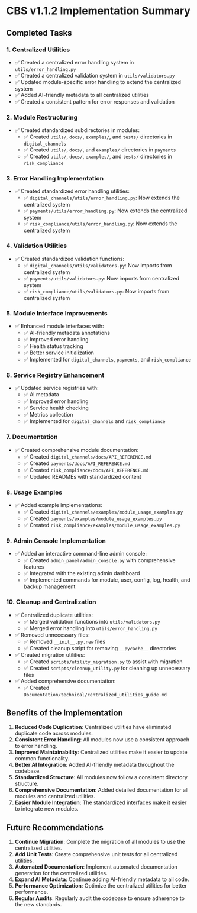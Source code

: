 # CBS v1.1.2 Implementation Summary

## Completed Tasks

### 1. Centralized Utilities

- ✅ Created a centralized error handling system in `utils/error_handling.py`
- ✅ Created a centralized validation system in `utils/validators.py`
- ✅ Updated module-specific error handling to extend the centralized system
- ✅ Added AI-friendly metadata to all centralized utilities
- ✅ Created a consistent pattern for error responses and validation

### 2. Module Restructuring

- ✅ Created standardized subdirectories in modules:
  - ✅ Created `utils/`, `docs/`, `examples/`, and `tests/` directories in `digital_channels`
  - ✅ Created `utils/`, `docs/`, and `examples/` directories in `payments`
  - ✅ Created `utils/`, `docs/`, `examples/`, and `tests/` directories in `risk_compliance`

### 3. Error Handling Implementation

- ✅ Created standardized error handling utilities:
  - ✅ `digital_channels/utils/error_handling.py`: Now extends the centralized system
  - ✅ `payments/utils/error_handling.py`: Now extends the centralized system
  - ✅ `risk_compliance/utils/error_handling.py`: Now extends the centralized system

### 4. Validation Utilities

- ✅ Created standardized validation functions:
  - ✅ `digital_channels/utils/validators.py`: Now imports from centralized system
  - ✅ `payments/utils/validators.py`: Now imports from centralized system
  - ✅ `risk_compliance/utils/validators.py`: Now imports from centralized system

### 5. Module Interface Improvements

- ✅ Enhanced module interfaces with:
  - ✅ AI-friendly metadata annotations
  - ✅ Improved error handling
  - ✅ Health status tracking
  - ✅ Better service initialization
  - ✅ Implemented for `digital_channels`, `payments`, and `risk_compliance`

### 6. Service Registry Enhancement

- ✅ Updated service registries with:
  - ✅ AI metadata
  - ✅ Improved error handling
  - ✅ Service health checking
  - ✅ Metrics collection
  - ✅ Implemented for `digital_channels` and `risk_compliance`

### 7. Documentation

- ✅ Created comprehensive module documentation:
  - ✅ Created `digital_channels/docs/API_REFERENCE.md` 
  - ✅ Created `payments/docs/API_REFERENCE.md`
  - ✅ Created `risk_compliance/docs/API_REFERENCE.md`
  - ✅ Updated READMEs with standardized content

### 8. Usage Examples

- ✅ Added example implementations:
  - ✅ Created `digital_channels/examples/module_usage_examples.py`
  - ✅ Created `payments/examples/module_usage_examples.py`
  - ✅ Created `risk_compliance/examples/module_usage_examples.py`

### 9. Admin Console Implementation

- ✅ Added an interactive command-line admin console:
  - ✅ Created `admin_panel/admin_console.py` with comprehensive features
  - ✅ Integrated with the existing admin dashboard
  - ✅ Implemented commands for module, user, config, log, health, and backup management

### 10. Cleanup and Centralization

- ✅ Centralized duplicate utilities:
  - ✅ Merged validation functions into `utils/validators.py`
  - ✅ Merged error handling into `utils/error_handling.py`
- ✅ Removed unnecessary files:
  - ✅ Removed `__init__.py.new` files
  - ✅ Created cleanup script for removing `__pycache__` directories
- ✅ Created migration utilities:
  - ✅ Created `scripts/utility_migration.py` to assist with migration
  - ✅ Created `scripts/cleanup_utility.py` for cleaning up unnecessary files
- ✅ Added comprehensive documentation:
  - ✅ Created `Documentation/technical/centralized_utilities_guide.md`

## Benefits of the Implementation

1. **Reduced Code Duplication**: Centralized utilities have eliminated duplicate code across modules.
2. **Consistent Error Handling**: All modules now use a consistent approach to error handling.
3. **Improved Maintainability**: Centralized utilities make it easier to update common functionality.
4. **Better AI Integration**: Added AI-friendly metadata throughout the codebase.
5. **Standardized Structure**: All modules now follow a consistent directory structure.
6. **Comprehensive Documentation**: Added detailed documentation for all modules and centralized utilities.
7. **Easier Module Integration**: The standardized interfaces make it easier to integrate new modules.

## Future Recommendations

1. **Continue Migration**: Complete the migration of all modules to use the centralized utilities.
2. **Add Unit Tests**: Create comprehensive unit tests for all centralized utilities.
3. **Automated Documentation**: Implement automated documentation generation for the centralized utilities.
4. **Expand AI Metadata**: Continue adding AI-friendly metadata to all code.
5. **Performance Optimization**: Optimize the centralized utilities for better performance.
6. **Regular Audits**: Regularly audit the codebase to ensure adherence to the new standards.
